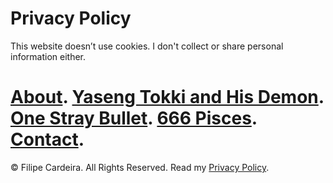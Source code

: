 Privacy Policy
==============

This website doesn’t use cookies. I don't collect or share personal information either.

[About](https://filipecardeira.com/about.html). [Yaseng Tokki and His Demon](https://filipecardeira.com/yaseng-tokki-and-his-demon.html). [One Stray Bullet](https://filipecardeira.com/one-stray-bullet.html). [666 Pisces](https://filipecardeira.com/666-pisces.html). [Contact](https://filipecardeira.com/contact.html).
=============================================================================================================================================================================================================================================================================================================================

© Filipe Cardeira. All Rights Reserved. Read my [Privacy Policy](https://filipecardeira.com/privacy-policy.html).